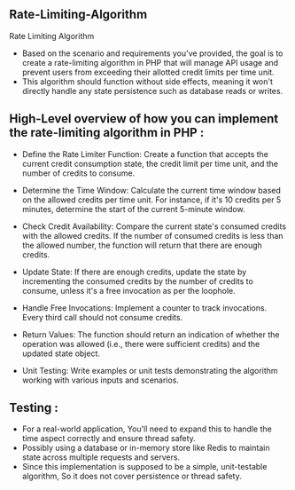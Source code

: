 ## Rate-Limiting-Algorithm
Rate Limiting Algorithm

- Based on the scenario and requirements you've provided, the goal is to create a rate-limiting algorithm in PHP that will manage API usage and prevent users from exceeding their allotted credit limits per time unit.
- This algorithm should function without side effects, meaning it won't directly handle any state persistence such as database reads or writes.

## High-Level overview of how you can implement the rate-limiting algorithm in PHP :

- Define the Rate Limiter Function: Create a function that accepts the current credit consumption state, the credit limit per time unit, and the number of credits to consume.

- Determine the Time Window: Calculate the current time window based on the allowed credits per time unit. For instance, if it's 10 credits per 5 minutes, determine the start of the current 5-minute window.

- Check Credit Availability: Compare the current state's consumed credits with the allowed credits. If the number of consumed credits is less than the allowed number, the function will return that there are enough credits.

- Update State: If there are enough credits, update the state by incrementing the consumed credits by the number of credits to consume, unless it's a free invocation as per the loophole.

- Handle Free Invocations: Implement a counter to track invocations. Every third call should not consume credits.

- Return Values: The function should return an indication of whether the operation was allowed (i.e., there were sufficient credits) and the updated state object.

- Unit Testing: Write examples or unit tests demonstrating the algorithm working with various inputs and scenarios.

## Testing :

- For a real-world application, You'll need to expand this to handle the time aspect correctly and ensure thread safety.
- Possibly using a database or in-memory store like Redis to maintain state across multiple requests and servers.
- Since this implementation is supposed to be a simple, unit-testable algorithm, So it does not cover persistence or thread safety.

